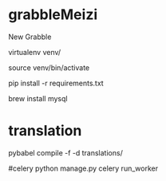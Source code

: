 # grabbleMeizi

New Grabble

virtualenv venv/

source venv/bin/activate

pip install -r requirements.txt

brew install mysql

# translation
pybabel compile -f -d translations/

#celery
python manage.py celery run_worker
